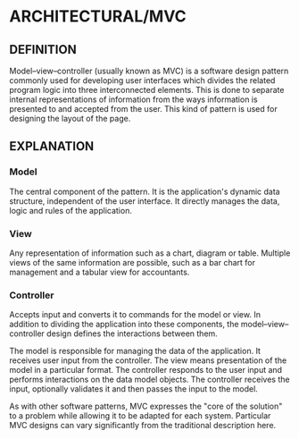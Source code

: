 # ARCHITECTURAL/MVC

## DEFINITION

Model–view–controller (usually known as MVC) is a software design pattern
commonly used for developing user interfaces which divides the related program
logic into three interconnected elements. This is done to separate internal
representations of information from the ways information is presented to and
accepted from the user. This kind of pattern is used for designing the layout of
the page.

## EXPLANATION

### Model

The central component of the pattern. It is the application's dynamic data
structure, independent of the user interface. It directly manages the data,
logic and rules of the application.

### View

Any representation of information such as a chart, diagram or table. Multiple
views of the same information are possible, such as a bar chart for management
and a tabular view for accountants.

### Controller

Accepts input and converts it to commands for the model or view. In addition to
dividing the application into these components, the model–view–controller design
defines the interactions between them.

The model is responsible for managing the data of the application. It receives
user input from the controller. The view means presentation of the model in a
particular format. The controller responds to the user input and performs
interactions on the data model objects. The controller receives the input,
optionally validates it and then passes the input to the model.

As with other software patterns, MVC expresses the "core of the solution" to a
problem while allowing it to be adapted for each system. Particular MVC designs
can vary significantly from the traditional description here.
